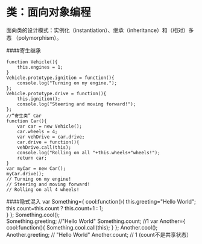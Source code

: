 # 类：面向对象编程

面向类的设计模式：实例化（instantiation）、继承（inheritance）和（相对）多态
（polymorphism）。

####寄生继承

    function Vehicle(){	
		this.engines = 1;
    }
    Vehicle.prototype.ignition = function(){
		console.log("Turning on my engine.");
    };
    Vehicle.prototype.drive = function(){	
		this.ignition();
		console.log("Steering and moving forward!");
    };
    //“寄生类” Car
    function Car(){
		var car = new Vehicle();
		car.wheels = 4;
		var vehDrive = car.drive;
		car.drive = function(){	
		vehDrive.call(this);	
		console.log("Rolling on all "+this.wheels+"wheels!");
		return car;	
    }
    var myCar = new Car();
    myCar.drive();
    // Turning on my engine!
    // Steering and moving forward!
    // Rolling on all 4 wheels!
    
    
####隐式混入
    var Something={	
		cool:function(){
			this.greeting="Hello World";
			this.count=this.count ? this.count+1 : 1;	
			}
    };
    Something.cool();	
    Something.greeting; //"Hello World"
    Something.count;	//1
    var Another={
		cool:function(){
                Something.cool.call(this);
			}
    };
    Another.cool();
    Another.greeting; // "Hello World"
    Another.count;	// 1 (count不是共享状态）